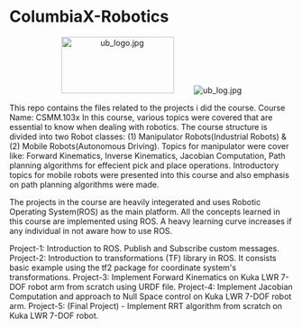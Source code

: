 # ColumbiaX-Robotics
<p align="center">
<img src="https://upload.wikimedia.org/wikipedia/commons/f/fb/EdX_Logo_R_Elm.png" alt="ub_logo.jpg" width="200" height="100">&nbsp;&nbsp;&nbsp;&nbsp;&nbsp;&nbsp;&nbsp;&nbsp;&nbsp;<img src="https://prod-discovery.edx-cdn.org/organization/logos/3d8fc08e-339f-467a-a6c0-2b956ca5d6a0-797c0c6ddbc6.png" alt="ub_log.jpg"> <br>
</p>
This repo contains the files related to the projects i did the course. 
Course Name: CSMM.103x 
In this course, various topics were covered that are essential to know when dealing with robotics. The course structure is divided into two Robot classes: (1) Manipulator Robots(Industrial Robots) & (2) Mobile Robots(Autonomous Driving). Topics for manipulator were cover like: Forward Kinematics, Inverse Kinematics, Jacobian Computation, Path planning algorithms for effecient pick and place operations. Introductory topics for mobile robots were presented into this course and also emphasis on path planning algorithms were made. 

The projects in the course are heavily integerated and uses Robotic Operating System(ROS) as the main platform. All the concepts learned in this course are implemented using ROS. A heavy learning curve increases if any individual in not aware how to use ROS. 

Project-1: Introduction to ROS. Publish and Subscribe custom messages. 
Project-2: Introduction to transformations (TF) library in ROS. It consists basic example using the tf2 package for coordinate system's transformations.
Project-3: Implement Forward Kinematics on Kuka LWR 7-DOF robot arm from scratch using URDF file. 
Project-4: Implement Jacobian Computation and approach to Null Space control on Kuka LWR 7-DOF robot arm. 
Project-5: (Final Project) - Implement RRT algorithm from scratch on Kuka LWR 7-DOF robot. 
